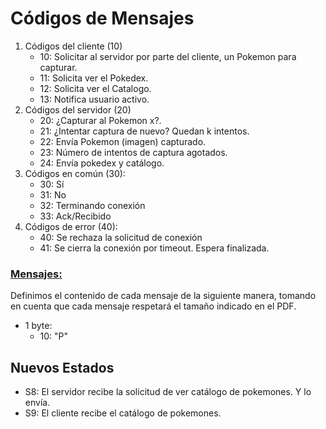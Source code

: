 # Códigos de Mensajes

1. Códigos del cliente (10)
   - 10: Solicitar al servidor por parte del cliente, un Pokemon para capturar. 
   - 11: Solicita ver el Pokedex. 
   - 12: Solicita ver el Catalogo. 
   - 13: Notifica usuario activo.
2. Códigos del servidor (20)
   - 20: ¿Capturar al Pokemon x?.
   - 21: ¿Intentar captura de nuevo? Quedan k intentos.
   - 22: Envía Pokemon (imagen) capturado.
   - 23: Número de intentos de captura agotados.
   - 24: Envía pokedex y catálogo.
3. Códigos en común (30):
   - 30: Sí
   - 31: No
   - 32: Terminando conexión
   - 33: Ack/Recibido
4. Códigos de error (40):
   - 40: Se rechaza la solicitud de conexión
   - 41: Se cierra la conexión por timeout. Espera finalizada.

### <u>Mensajes:</u>

Definimos el contenido de cada mensaje de la siguiente manera, tomando en cuenta que cada mensaje respetará el tamaño indicado en el PDF.

- 1 byte:
  - 10: "P"



## Nuevos Estados

- S8: El servidor recibe la solicitud de ver catálogo de pokemones. Y lo envía.
- S9: El cliente recibe el catálogo de pokemones.

